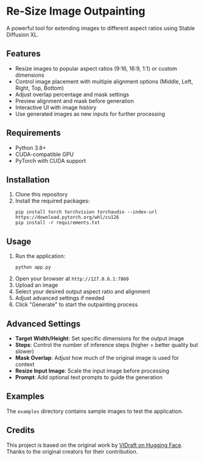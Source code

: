 # Re-Size Image Outpainting

A powerful tool for extending images to different aspect ratios using Stable Diffusion XL.

## Features

- Resize images to popular aspect ratios (9:16, 16:9, 1:1) or custom dimensions
- Control image placement with multiple alignment options (Middle, Left, Right, Top, Bottom)
- Adjust overlap percentage and mask settings
- Preview alignment and mask before generation
- Interactive UI with image history
- Use generated images as new inputs for further processing

## Requirements

- Python 3.8+
- CUDA-compatible GPU
- PyTorch with CUDA support

## Installation

1. Clone this repository
2. Install the required packages:
   ```
   pip install torch torchvision torchaudio --index-url https://download.pytorch.org/whl/cu126
   pip install -r requirements.txt
   ```

## Usage

1. Run the application:
   ```
   python app.py
   ```
2. Open your browser at `http://127.0.0.1:7860`
3. Upload an image
4. Select your desired output aspect ratio and alignment
5. Adjust advanced settings if needed
6. Click "Generate" to start the outpainting process

## Advanced Settings

- **Target Width/Height**: Set specific dimensions for the output image
- **Steps**: Control the number of inference steps (higher = better quality but slower)
- **Mask Overlap**: Adjust how much of the original image is used for context
- **Resize Input Image**: Scale the input image before processing
- **Prompt**: Add optional text prompts to guide the generation

## Examples

The `examples` directory contains sample images to test the application.

## Credits

This project is based on the original work by [VIDraft on Hugging Face](https://huggingface.co/spaces/VIDraft/ReSize-Image-Outpainting). Thanks to the original creators for their contribution.
